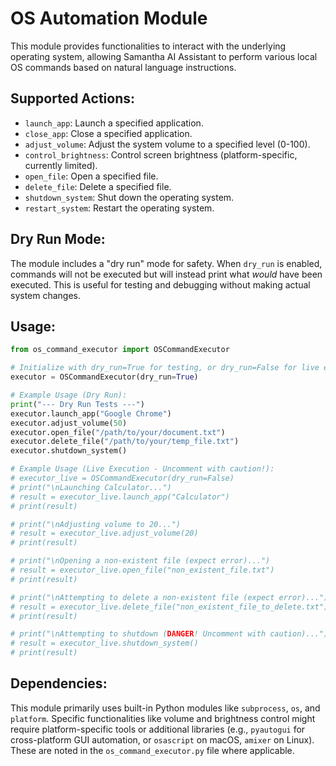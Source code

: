 # OS Automation Module

This module provides functionalities to interact with the underlying operating system, allowing Samantha AI Assistant to perform various local OS commands based on natural language instructions.

## Supported Actions:

- `launch_app`: Launch a specified application.
- `close_app`: Close a specified application.
- `adjust_volume`: Adjust the system volume to a specified level (0-100).
- `control_brightness`: Control screen brightness (platform-specific, currently limited).
- `open_file`: Open a specified file.
- `delete_file`: Delete a specified file.
- `shutdown_system`: Shut down the operating system.
- `restart_system`: Restart the operating system.

## Dry Run Mode:

The module includes a "dry run" mode for safety. When `dry_run` is enabled, commands will not be executed but will instead print what *would* have been executed. This is useful for testing and debugging without making actual system changes.

## Usage:

```python
from os_command_executor import OSCommandExecutor

# Initialize with dry_run=True for testing, or dry_run=False for live execution
executor = OSCommandExecutor(dry_run=True)

# Example Usage (Dry Run):
print("--- Dry Run Tests ---")
executor.launch_app("Google Chrome")
executor.adjust_volume(50)
executor.open_file("/path/to/your/document.txt")
executor.delete_file("/path/to/your/temp_file.txt")
executor.shutdown_system()

# Example Usage (Live Execution - Uncomment with caution!):
# executor_live = OSCommandExecutor(dry_run=False)
# print("\nLaunching Calculator...")
# result = executor_live.launch_app("Calculator")
# print(result)

# print("\nAdjusting volume to 20...")
# result = executor_live.adjust_volume(20)
# print(result)

# print("\nOpening a non-existent file (expect error)...")
# result = executor_live.open_file("non_existent_file.txt")
# print(result)

# print("\nAttempting to delete a non-existent file (expect error)...")
# result = executor_live.delete_file("non_existent_file_to_delete.txt")
# print(result)

# print("\nAttempting to shutdown (DANGER! Uncomment with caution)...")
# result = executor_live.shutdown_system()
# print(result)
```

## Dependencies:

This module primarily uses built-in Python modules like `subprocess`, `os`, and `platform`. Specific functionalities like volume and brightness control might require platform-specific tools or additional libraries (e.g., `pyautogui` for cross-platform GUI automation, or `osascript` on macOS, `amixer` on Linux). These are noted in the `os_command_executor.py` file where applicable.